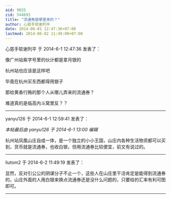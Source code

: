 ```yaml
---
aid: 9025
zid: 544693
title: "流通券是哪里来的？"
author: 心慈手软谢列平
date: 2014-06-01 12:47:36+07:00
lastmod: 2014-06-02 11:49:00+07:00
---
```


心慈手软谢列平 于 2014-6-1 12:47:36 发表了：

像广州站紫字号里的伙计都是拿月银的

杭州站也应该是这样吧

毕竟在杭州买东西都得用银子

那给黄香行贿的那个人从哪儿弄来的流通券？

难道真的是临高内斗窝里反？？

---

yanyu126 于 2014-6-1 12:59:41 发表了：

_本帖最后由 yanyu126 于 2014-6-1 13:00 编辑_

杭州站凤凰山庄自成一体，是一个独立的小小王国，山庄内各种生活物资都可以买到，货币就是流通券，也收白银，但用流通券比较便宜，前文有说过的。

---

liutom2 于 2014-6-2 11:49:19 发表了：

显然，反对引公公的阴谋分子不止一个，这些人在山庄里干活肯定是能得到流通券的，山庄外面的人用白银来换点流通券还是没什么问题的，只要给的汇率有利可图即可。

---
